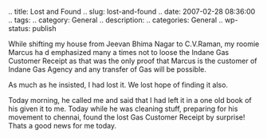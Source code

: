 .. title: Lost and Found
.. slug: lost-and-found
.. date: 2007-02-28 08:36:00
.. tags: 
.. category: General
.. description: 
.. categories: General
.. wp-status: publish

While shifting my house from Jeevan Bhima Nagar to C.V.Raman, my roomie Marcus
ha d emphasized many a times not to loose the Indane Gas Customer Receipt as
that was the only proof that Marcus is the customer of Indane Gas Agency and any
transfer of Gas will be possible.

As much as he insisted, I had lost it. We lost hope of finding it also.

Today morning, he called me and said that I had left it in a one old book of his
given it to me. Today while he was cleaning stuff, preparing for his movement to
chennai, found the lost Gas Customer Receipt by surprise! Thats a good news for
me today.